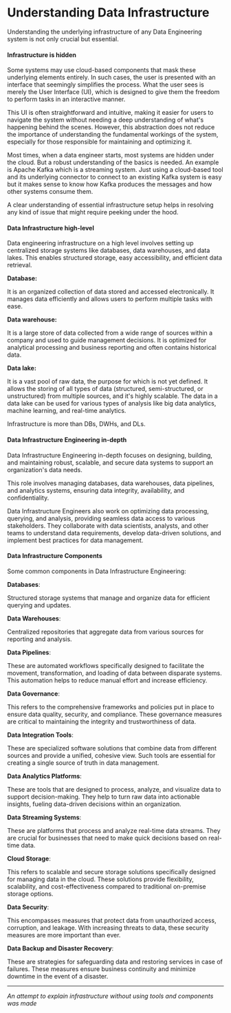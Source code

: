 # Understanding Data Infrastructure

Understanding the underlying infrastructure of any Data Engineering system is not only crucial but essential.

#### Infrastructure is hidden

Some systems may use cloud-based components that mask these underlying elements entirely. In such cases, the user is presented with an interface that seemingly simplifies the process. What the user sees is merely the User Interface (UI), which is designed to give them the freedom to perform tasks in an interactive manner.&#x20;

This UI is often straightforward and intuitive, making it easier for users to navigate the system without needing a deep understanding of what's happening behind the scenes. However, this abstraction does not reduce the importance of understanding the fundamental workings of the system, especially for those responsible for maintaining and optimizing it.

Most times, when a data engineer starts, most systems are hidden under the cloud. But a robust understanding of the basics is needed. An example is Apache Kafka which is a streaming system. Just using a cloud-based tool and its underlying connector to connect to an existing Kafka system is easy but it makes sense to know how Kafka produces the messages and how other systems consume them.

A clear understanding of essential infrastructure setup helps in resolving any kind of issue that might require peeking under the hood.

#### **Data Infrastructure high-level**

Data engineering infrastructure on a high level involves setting up centralized storage systems like databases, data warehouses, and data lakes. This enables structured storage, easy accessibility, and efficient data retrieval.

**Database:**

It is an organized collection of data stored and accessed electronically. It manages data efficiently and allows users to perform multiple tasks with ease.

**Data warehouse:**

It is a large store of data collected from a wide range of sources within a company and used to guide management decisions. It is optimized for analytical processing and business reporting and often contains historical data.

**Data lake:**

It is a vast pool of raw data, the purpose for which is not yet defined. It allows the storing of all types of data (structured, semi-structured, or unstructured) from multiple sources, and it's highly scalable. The data in a data lake can be used for various types of analysis like big data analytics, machine learning, and real-time analytics.

Infrastructure is more than DBs, DWHs, and DLs.

#### Data Infrastructure Engineering in-depth

Data Infrastructure Engineering in-depth focuses on designing, building, and maintaining robust, scalable, and secure data systems to support an organization's data needs.

This role involves managing databases, data warehouses, data pipelines, and analytics systems, ensuring data integrity, availability, and confidentiality.

Data Infrastructure Engineers also work on optimizing data processing, querying, and analysis, providing seamless data access to various stakeholders. They collaborate with data scientists, analysts, and other teams to understand data requirements, develop data-driven solutions, and implement best practices for data management.

#### Data Infrastructure Components

Some common components in Data Infrastructure Engineering:

**Databases**:

Structured storage systems that manage and organize data for efficient querying and updates.

**Data Warehouses**:

Centralized repositories that aggregate data from various sources for reporting and analysis.

**Data Pipelines**:

These are automated workflows specifically designed to facilitate the movement, transformation, and loading of data between disparate systems. This automation helps to reduce manual effort and increase efficiency.

**Data Governance**:

This refers to the comprehensive frameworks and policies put in place to ensure data quality, security, and compliance. These governance measures are critical to maintaining the integrity and trustworthiness of data.

**Data Integration Tools**:

These are specialized software solutions that combine data from different sources and provide a unified, cohesive view. Such tools are essential for creating a single source of truth in data management.

**Data Analytics Platforms**:

These are tools that are designed to process, analyze, and visualize data to support decision-making. They help to turn raw data into actionable insights, fueling data-driven decisions within an organization.

**Data Streaming Systems**:

These are platforms that process and analyze real-time data streams. They are crucial for businesses that need to make quick decisions based on real-time data.

**Cloud Storage**:

This refers to scalable and secure storage solutions specifically designed for managing data in the cloud. These solutions provide flexibility, scalability, and cost-effectiveness compared to traditional on-premise storage options.

**Data Security**:

This encompasses measures that protect data from unauthorized access, corruption, and leakage. With increasing threats to data, these security measures are more important than ever.

**Data Backup and Disaster Recovery**:

These are strategies for safeguarding data and restoring services in case of failures. These measures ensure business continuity and minimize downtime in the event of a disaster.

***

_An attempt to explain infrastructure without using tools and components was made_
